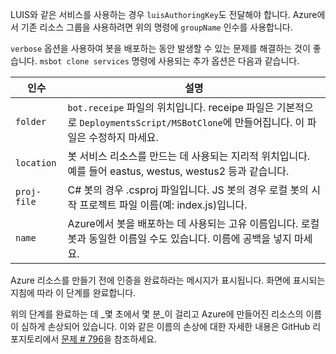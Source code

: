 LUIS와 같은 서비스를 사용하는 경우 `luisAuthoringKey`도 전달해야 합니다. Azure에서 기존 리소스 그룹을 사용하려면 위의 명령에 `groupName` 인수를 사용합니다.

`verbose` 옵션을 사용하여 봇을 배포하는 동안 발생할 수 있는 문제를 해결하는 것이 좋습니다. `msbot clone services` 명령에 사용되는 추가 옵션은 다음과 같습니다.

| 인수    | 설명 |
|--------------|-------------|
| `folder`     | `bot.receipe` 파일의 위치입니다. receipe 파일은 기본적으로 `DeploymentsScript/MSBotClone`에 만들어집니다. 이 파일은 수정하지 마세요.|
| `location`   | 봇 서비스 리소스를 만드는 데 사용되는 지리적 위치입니다. 예를 들어 eastus, westus, westus2 등과 같습니다.|
| `proj-file`  | C# 봇의 경우 .csproj 파일입니다. JS 봇의 경우 로컬 봇의 시작 프로젝트 파일 이름(예: index.js)입니다.|
| `name`       | Azure에서 봇을 배포하는 데 사용되는 고유 이름입니다. 로컬 봇과 동일한 이름일 수도 있습니다. 이름에 공백을 넣지 마세요.|

Azure 리소스를 만들기 전에 인증을 완료하라는 메시지가 표시됩니다. 화면에 표시되는 지침에 따라 이 단계를 완료합니다.

위의 단계를 완료하는 데 _몇 초에서 몇 분_이 걸리고 Azure에 만들어진 리소스의 이름이 심하게 손상되어 있습니다. 이와 같은 이름의 손상에 대한 자세한 내용은 GitHub 리포지토리에서 [문제 # 796](https://github.com/Microsoft/botbuilder-tools/issues/796)을 참조하세요.
